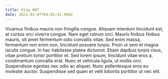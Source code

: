 ```yaml
---
title: blog 007
date: 2021-02-07T04:01:41.960Z
---
```

<!--StartFragment-->

Vivamus finibus mauris non fringilla congue. Aliquam interdum tincidunt est, at cursus orci viverra congue. Nam eget rutrum orci. Mauris finibus finibus mauris, sit amet fermentum odio convallis vitae. Sed enim massa, fermentum non enim non, tincidunt posuere turpis. Proin ut sem et magna iaculis congue. In hac habitasse platea dictumst. Etiam dapibus turpis risus, vitae pretium tortor porttitor et. Sed lorem ipsum, tincidunt vitae eros a, condimentum convallis erat. Nunc et vehicula ligula, ut mollis orci. Suspendisse egestas nec odio ac aliquet. Nunc pellentesque eros eu molestie auctor. Suspendisse sed quam et velit lobortis porttitor ut nec elit.

<!--EndFragment-->